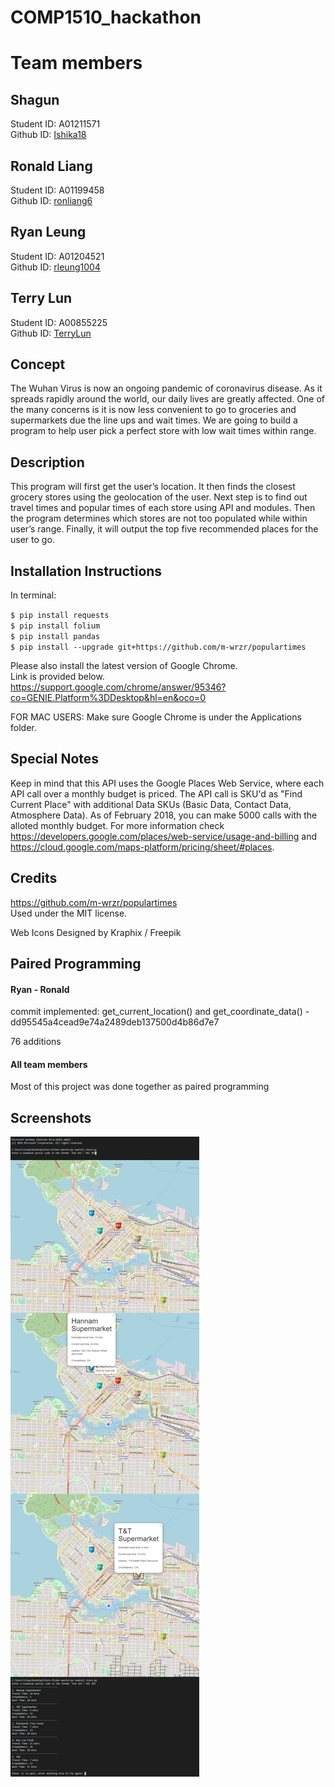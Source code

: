 # COMP1510_hackathon

# Team members

## Shagun  
Student ID: A01211571  
Github ID: [Ishika18](https://github.com/Ishika18)  

## Ronald Liang  
Student ID: A01199458  
Github ID: [ronliang6](https://github.com/ronliang6)  

## Ryan Leung  
Student ID: A01204521  
Github ID: [rleung1004](https://github.com/rleung1004)  

## Terry Lun  
Student ID: A00855225  
Github ID: [TerryLun](https://github.com/TerryLun)  

## Concept
The Wuhan Virus is now an ongoing pandemic of coronavirus disease. As it spreads rapidly around the world, our daily lives are greatly affected. One of the many concerns is it is now less convenient to go to groceries and supermarkets due the line ups and wait times. We are going to build a program to help user pick a perfect store with low wait times within range.

## Description
This program will first get the user’s location. It then finds the closest grocery stores using the geolocation of the user. Next step is to find out travel times and popular times of each store using API and modules. Then the program determines which stores are not too populated while within user’s range. Finally, it will output the top five recommended places for the user to go.

## Installation Instructions
In terminal:

`$ pip install requests`  
`$ pip install folium`  
`$ pip install pandas`  
`$ pip install --upgrade git+https://github.com/m-wrzr/populartimes`  

Please also install the latest version of Google Chrome.  
Link is provided below.  
https://support.google.com/chrome/answer/95346?co=GENIE.Platform%3DDesktop&hl=en&oco=0

FOR MAC USERS: Make sure Google Chrome is under the Applications folder.

## Special Notes
Keep in mind that this API uses the Google Places Web Service, where each API call over a monthly budget is priced. 
The API call is SKU'd as "Find Current Place" with additional Data SKUs (Basic Data, Contact Data, Atmosphere Data). 
As of February 2018, you can make 5000 calls with the alloted monthly budget. For more information check 
https://developers.google.com/places/web-service/usage-and-billing and 
https://cloud.google.com/maps-platform/pricing/sheet/#places.

## Credits
https://github.com/m-wrzr/populartimes  
Used under the MIT license.

Web Icons Designed by Kraphix / Freepik

## Paired Programming 
#### Ryan - Ronald
commit implemented: get_current_location() and get_coordinate_data() - dd95545a4cead9e74a2489deb137500d4b86d7e7

76 additions

#### All team members
Most of this project was done together as paired programming

## Screenshots
![Screenshots](screenshot.png "Screenshots")
